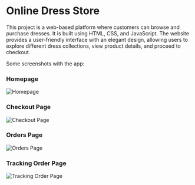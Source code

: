 # Online Dress Store

This project is a web-based platform where customers can browse and purchase dresses. It is built using HTML, CSS, and JavaScript. 
The website provides a user-friendly interface with an elegant design, allowing users to explore different dress collections, view product details, and proceed to checkout.

Some screenshots with the app:

### Homepage
![Homepage](screenshots/home-page.png)

### Checkout Page
![Checkout Page](screenshots/checkout-page.png)

### Orders Page
![Orders Page](screenshots/orders-page.png)

### Tracking Order Page
![Tracking Order Page](screenshots/tracking-page.png)

